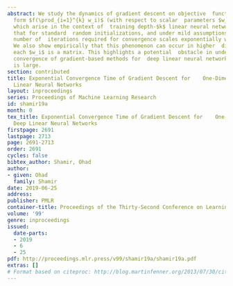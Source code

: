 ```yaml
---
abstract: We study the dynamics of gradient descent on objective  functions of the
  form $f(\prod_{i=1}^{k} w_i)$ (with respect to scalar  parameters $w_1,\ldots,w_k$),
  which arise in the context of  training depth-$k$ linear neural networks. We prove
  that for standard  random initializations, and under mild assumptions on $f$, the
  number of  iterations required for convergence scales exponentially with the depth  $k$.
  We also show empirically that this phenomenon can occur in higher  dimensions, where
  each $w_i$ is a matrix. This highlights a potential  obstacle in understanding the
  convergence of gradient-based methods for  deep linear neural networks, where $k$
  is large.
section: contributed
title: Exponential Convergence Time of Gradient Descent for    One-Dimensional Deep
  Linear Neural Networks
layout: inproceedings
series: Proceedings of Machine Learning Research
id: shamir19a
month: 0
tex_title: Exponential Convergence Time of Gradient Descent for    One-Dimensional
  Deep Linear Neural Networks
firstpage: 2691
lastpage: 2713
page: 2691-2713
order: 2691
cycles: false
bibtex_author: Shamir, Ohad
author:
- given: Ohad
  family: Shamir
date: 2019-06-25
address: 
publisher: PMLR
container-title: Proceedings of the Thirty-Second Conference on Learning Theory
volume: '99'
genre: inproceedings
issued:
  date-parts:
  - 2019
  - 6
  - 25
pdf: http://proceedings.mlr.press/v99/shamir19a/shamir19a.pdf
extras: []
# Format based on citeproc: http://blog.martinfenner.org/2013/07/30/citeproc-yaml-for-bibliographies/
---
```

